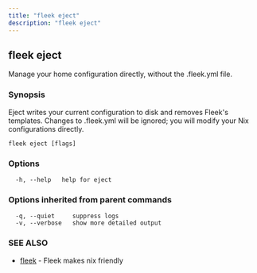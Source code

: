 ```yaml
---
title: "fleek eject"
description: "fleek eject"
---
```

## fleek eject

Manage your home configuration directly, without the .fleek.yml file.

### Synopsis

Eject writes your current configuration to disk and removes Fleek's templates.
Changes to .fleek.yml will be ignored; you will modify your Nix configurations directly.

```shell
fleek eject [flags]
```

### Options

```shell
  -h, --help   help for eject
```

### Options inherited from parent commands

```shell
  -q, --quiet     suppress logs
  -v, --verbose   show more detailed output
```

### SEE ALSO

* [fleek](/docs/cli/fleek/)  - Fleek makes nix friendly
